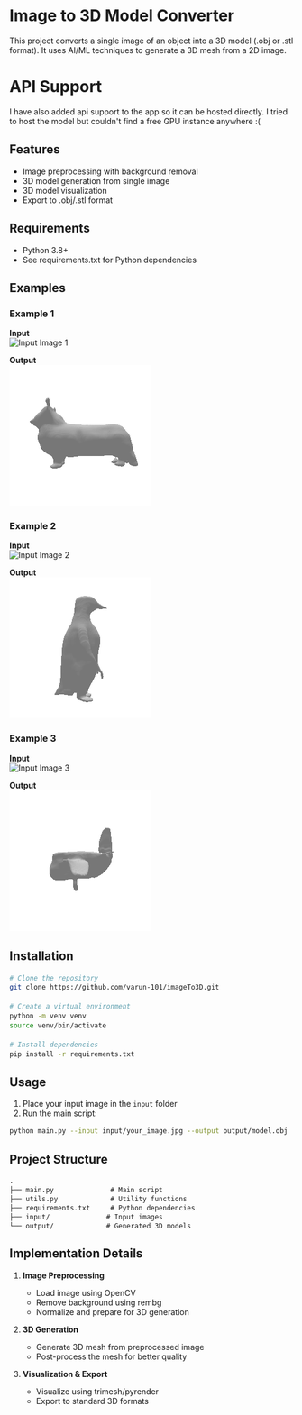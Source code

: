 # Image to 3D Model Converter

This project converts a single image of an object into a 3D model (.obj or .stl format). It uses AI/ML techniques to generate a 3D mesh from a 2D image.

# API Support
I have also added api support to the app so it can be hosted directly. I tried to host the model but couldn't find a free GPU instance anywhere :(

## Features

- Image preprocessing with background removal
- 3D model generation from single image
- 3D model visualization
- Export to .obj/.stl format

## Requirements

- Python 3.8+
- See requirements.txt for Python dependencies

## Examples

### Example 1
**Input**  
![Input Image 1](media/input1.jpg)

**Output**  
![Output Model 1](media/output1.gif)

### Example 2
**Input**  
![Input Image 2](media/input2.jpg)

**Output**  
![Output Model 2](media/output2.gif)

### Example 3
**Input**  
![Input Image 3](media/input3.jpg)

**Output**  
![Output Model 3](media/output3.gif)

## Installation

```bash
# Clone the repository
git clone https://github.com/varun-101/imageTo3D.git

# Create a virtual environment
python -m venv venv
source venv/bin/activate

# Install dependencies
pip install -r requirements.txt
```

## Usage

1. Place your input image in the `input` folder
2. Run the main script:
```bash
python main.py --input input/your_image.jpg --output output/model.obj
```

## Project Structure

```
.
├── main.py              # Main script
├── utils.py             # Utility functions
├── requirements.txt     # Python dependencies
├── input/              # Input images
└── output/             # Generated 3D models
```

## Implementation Details

1. **Image Preprocessing**
   - Load image using OpenCV
   - Remove background using rembg
   - Normalize and prepare for 3D generation

2. **3D Generation**
   - Generate 3D mesh from preprocessed image
   - Post-process the mesh for better quality

3. **Visualization & Export**
   - Visualize using trimesh/pyrender
   - Export to standard 3D formats 